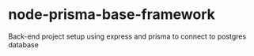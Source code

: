 # node-prisma-base-framework
Back-end project setup using express and prisma to connect to postgres database
